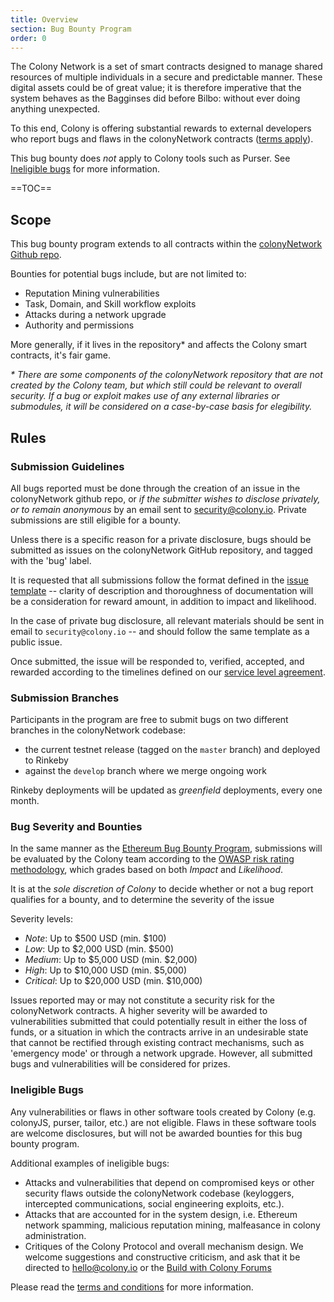 ```yaml
---
title: Overview
section: Bug Bounty Program
order: 0
---
```


The Colony Network is a set of smart contracts designed to manage shared resources of multiple individuals in a secure and predictable manner. These digital assets could be of great value; it is therefore imperative that the system behaves as the Bagginses did before Bilbo: without ever doing anything unexpected.

To this end, Colony is offering substantial rewards to external developers who report bugs and flaws in the colonyNetwork contracts ([terms apply](https://docs.colony.io/colonynetwork/bug-bounty-program-terms-and-conditions/)).

This bug bounty does *not* apply to Colony tools such as Purser. See [Ineligible bugs](https://docs.colony.io/colonynetwork/bug-bounty-program-overview/#ineligible-bugs) for more information.

==TOC==

## Scope

This bug bounty program extends to all contracts within the [colonyNetwork Github repo](https://github.com/JoinColony/colonyNetwork).

Bounties for potential bugs include, but are not limited to:
* Reputation Mining vulnerabilities
* Task, Domain, and Skill workflow exploits
* Attacks during a network upgrade
* Authority and permissions

More generally, if it lives in the repository* and affects the Colony smart contracts, it's fair game.

_\* There are some components of the colonyNetwork repository that are not created by the Colony team, but which still could be relevant to overall security. If a bug or exploit makes use of any external libraries or submodules, it will be considered on a case-by-case basis for elegibility._

## Rules


### Submission Guidelines

All bugs reported must be done through the creation of an issue in the colonyNetwork github repo, or _if the submitter wishes to disclose privately, or to remain anonymous_ by an email sent to security@colony.io. Private submissions are still eligible for a bounty.

Unless there is a specific reason for a private disclosure, bugs should be submitted as issues on the colonyNetwork GitHub repository, and tagged with the 'bug' label.

It is requested that all submissions follow the format defined in the [issue template](https://github.com/JoinColony/colonyNetwork/blob/develop/docs/ISSUE_TEMPLATE.md) -- clarity of description and thoroughness of documentation will be a consideration for reward amount, in addition to impact and likelihood.

In the case of private bug disclosure, all relevant materials should be sent in email to `security@colony.io` -- and should follow the same template as a public issue.

Once submitted, the issue will be responded to, verified, accepted, and rewarded according to the timelines defined on our [service level agreement](link).

### Submission Branches
Participants in the program are free to submit bugs on two different branches in the colonyNetwork codebase:
* the current testnet release (tagged on the `master` branch) and deployed to Rinkeby
* against the `develop` branch where we merge ongoing work

Rinkeby deployments will be updated as _greenfield_ deployments, every one month. 

### Bug Severity and Bounties
In the same manner as the [Ethereum Bug Bounty Program](https://bounty.ethereum.org/), submissions will be evaluated by the Colony team according to the [OWASP risk rating methodology](https://www.owasp.org/index.php/OWASP_Risk_Rating_Methodology), which grades based on both _Impact_ and _Likelihood_.

It is at the *sole discretion of Colony* to decide whether or not a bug report qualifies for a bounty, and to determine the severity of the issue

Severity levels:

* *Note*: Up to $500 USD (min. $100)
* *Low*: Up to $2,000 USD (min. $500)
* *Medium*: Up to $5,000 USD (min. $2,000)
* *High*: Up to $10,000 USD (min. $5,000)
* *Critical*: Up to $20,000 USD (min. $10,000)

Issues reported may or may not constitute a security risk for the colonyNetwork contracts. A higher severity will be awarded to vulnerabilities submitted that could potentially result in either the loss of funds, or a situation in which the contracts arrive in an undesirable state that cannot be rectified through existing contract mechanisms, such as 'emergency mode' or through a network upgrade. However, all submitted bugs and vulnerabilities will be considered for prizes.

### Ineligible Bugs

Any vulnerabilities or flaws in other software tools created by Colony (e.g. colonyJS, purser, tailor, etc.) are not eligible. Flaws in these software tools are welcome disclosures, but will not be awarded bounties for this bug bounty program.

Additional examples of ineligible bugs:
* Attacks and vulnerabilities that depend on compromised keys or other security flaws outside the colonyNetwork codebase (keyloggers, intercepted communications, social engineering exploits, etc.).
* Attacks that are accounted for in the system design, i.e. Ethereum network spamming, malicious reputation mining, malfeasance in colony administration.
* Critiques of the Colony Protocol and overall mechanism design. We welcome suggestions and constructive criticism, and ask that it be directed to hello@colony.io or the [Build with Colony Forums](https://build.colony.io/)

Please read the [terms and conditions](./_bug_terms.md) for more information.
